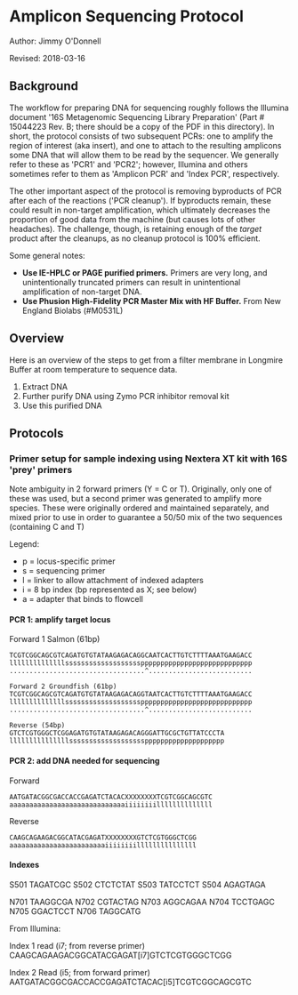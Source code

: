 # Amplicon Sequencing Protocol

Author: Jimmy O'Donnell

Revised: 2018-03-16

## Background

The workflow for preparing DNA for sequencing roughly follows the Illumina document '16S Metagenomic Sequencing Library Preparation' (Part # 15044223 Rev. B; there should be a copy of the PDF in this directory).
In short, the protocol consists of two subsequent PCRs: one to amplify the region of interest (aka insert), and one to attach to the resulting amplicons some DNA that will allow them to be read by the sequencer.
We generally refer to these as 'PCR1' and 'PCR2'; however, Illumina and others sometimes refer to them as 'Amplicon PCR' and 'Index PCR', respectively.

The other important aspect of the protocol is removing byproducts of PCR after each of the reactions ('PCR cleanup').
If byproducts remain, these could result in non-target amplification, which ultimately decreases the proportion of good data from the machine (but causes lots of other headaches).
The challenge, though, is retaining enough of the _target_ product after the cleanups, as no cleanup protocol is 100% efficient.

Some general notes:
- **Use IE-HPLC or PAGE purified primers.** Primers are very long, and unintentionally truncated primers can result in unintentional amplification of non-target DNA.
- **Use Phusion High-Fidelity PCR Master Mix with HF Buffer.** From New England Biolabs (#M0531L)

## Overview
Here is an overview of the steps to get from a filter membrane in Longmire Buffer at room temperature to sequence data.

1. Extract DNA
2. Further purify DNA using Zymo PCR inhibitor removal kit
3. Use this purified DNA 

## Protocols


### Primer setup for sample indexing using Nextera XT kit with 16S 'prey' primers 

Note ambiguity in 2 forward primers (Y = C or T).
Originally, only one of these was used, but a second primer was generated to amplify more species.
These were originally ordered and maintained separately, and mixed prior to use in order to guarantee a 50/50 mix of the two sequences (containing C and T)


Legend:
- p = locus-specific primer
- s = sequencing primer
- l = linker to allow attachment of indexed adapters
- i = 8 bp index (bp represented as X; see below)
- a = adapter that binds to flowcell


#### PCR 1: amplify target locus

Forward 1 Salmon (61bp)
```
TCGTCGGCAGCGTCAGATGTGTATAAGAGACAGGCAATCACTTGTCTTTTAAATGAAGACC
llllllllllllllssssssssssssssssssspppppppppppppppppppppppppppp
..................................^..........................
```

```
Forward 2 Groundfish (61bp)
TCGTCGGCAGCGTCAGATGTGTATAAGAGACAGGTAATCACTTGTCTTTTAAATGAAGACC
llllllllllllllssssssssssssssssssspppppppppppppppppppppppppppp
..................................^..........................
```

```
Reverse (54bp)
GTCTCGTGGGCTCGGAGATGTGTATAAGAGACAGGGATTGCGCTGTTATCCCTA
lllllllllllllllssssssssssssssssssspppppppppppppppppppp
```

#### PCR 2: add DNA needed for sequencing

Forward
```
AATGATACGGCGACCACCGAGATCTACACXXXXXXXXTCGTCGGCAGCGTC
aaaaaaaaaaaaaaaaaaaaaaaaaaaaaiiiiiiiillllllllllllll
```

Reverse 
```
CAAGCAGAAGACGGCATACGAGATXXXXXXXXGTCTCGTGGGCTCGG
aaaaaaaaaaaaaaaaaaaaaaaaiiiiiiiilllllllllllllll
```


#### Indexes

S501 TAGATCGC 
S502 CTCTCTAT 
S503 TATCCTCT 
S504 AGAGTAGA 

N701 TAAGGCGA 
N702 CGTACTAG 
N703 AGGCAGAA 
N704 TCCTGAGC 
N705 GGACTCCT 
N706 TAGGCATG 


From Illumina:

Index 1 read (i7; from reverse primer)
CAAGCAGAAGACGGCATACGAGAT[i7]GTCTCGTGGGCTCGG

Index 2 Read (i5; from forward primer)
AATGATACGGCGACCACCGAGATCTACAC[i5]TCGTCGGCAGCGTC
